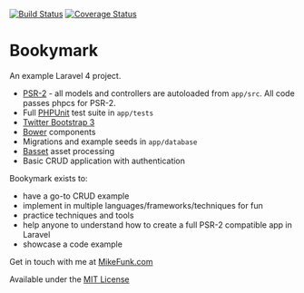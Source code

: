 [![Build Status](https://travis-ci.org/bookymark/bookymark.png?branch=master)](https://travis-ci.org/bookymark/bookymark) [![Coverage Status](https://coveralls.io/repos/bookymark/bookymark/badge.png?branch=master)](https://coveralls.io/r/bookymark/bookymark)

# Bookymark

An example Laravel 4 project.

* [PSR-2](https://github.com/php-fig/fig-standards/blob/master/accepted/PSR-2-coding-style-guide.md) - all models and controllers are autoloaded from ```app/src```. All code passes phpcs for PSR-2.
* Full [PHPUnit](http://phpunit.de) test suite in ```app/tests```
* [Twitter Bootstrap 3](http://getbootstrap.org)
* [Bower](http://bower.io/) components
* Migrations and example seeds in ```app/database```
* [Basset](http://jasonlewis.me/code/basset/4.0) asset processing
* Basic CRUD application with authentication

Bookymark exists to:

* have a go-to CRUD example
* implement in multiple languages/frameworks/techniques for fun
* practice techniques and tools
* help anyone to understand how to create a full PSR-2 compatible app in Laravel
* showcase a code example

Get in touch with me at [MikeFunk.com](http://mikefunk.com)

Available under the [MIT License](http://opensource.org/licenses/mit-license.html)

